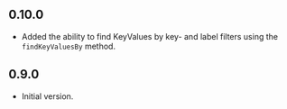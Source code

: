 ## 0.10.0

- Added the ability to find KeyValues by key- and label filters using the `findKeyValuesBy` method.

## 0.9.0

- Initial version.